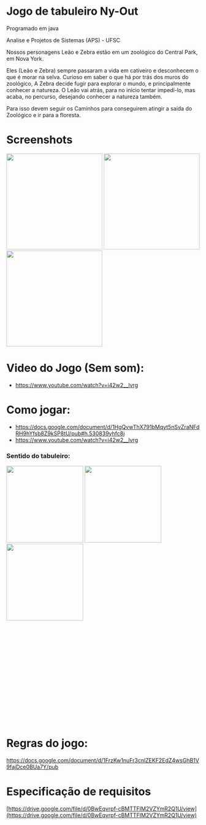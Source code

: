 # Jogo de tabuleiro Ny-Out
Programado em java

Analise e Projetos de Sistemas (APS) - UFSC

Nossos personagens Leão e Zebra estão em um zoológico do Central Park, em Nova York.

Eles (Leão e Zebra) sempre passaram a vida em cativeiro e desconhecem o que é morar na selva. Curioso em saber o que há por trás dos muros do zoológico, A Zebra decide fugir para explorar o mundo, e principalmente conhecer a natureza. O Leão vai atrás, para no início tentar impedí-lo, mas acaba, no percurso, desejando conhecer a natureza também.

Para isso devem seguir os  Caminhos para conseguirem atingir a saída do Zoológico e ir para a floresta.

# Screenshots
<img src="https://lh3.googleusercontent.com/oEEbqmYqbdhHGc5JcPB4X3ULR4H1lso6l8lD2TG_WJPkSjwMiZ46HkO-y5wsFQsi8NQQOIiHcNnN22bNWrrzEI6wTmH3Pv9LTFBEey6_NoI-2XvqkivRITd1t_GITNLCnHsxtSQ" height="250">  <img src="https://lh6.googleusercontent.com/bKNmheoJ-gGqMj-KJhsCwxQnk6HmFR5QuipV8Op59Mue3XpSpMILdGGRxjFQ-hLGAFI9wKPvUwYXK7eVO_fumff5n6oSvI_Fjunqt7NXQePA_wQnA_kcwRSsr0MG0P5m9aGetX8" height="250">  <img src="https://lh6.googleusercontent.com/zOxG8kBaIffZZazBkzzjlvwBYTzGXLn12CtlPATlMeb9cnUeMJeT2_kOj0EKVspeqVDDMDbNaTYB6gx3MzOUuW7gEHQuqAI_VCw4j7N-XbnNK-wUJrApHySE-17yKOT2O1tBc0Y" height="250"> 

# Video do Jogo (Sem som):
- https://www.youtube.com/watch?v=i42w2__lvrg

# Como jogar:
- https://docs.google.com/document/d/1HgQvwThX791bMqyt5nSvZraNFdRH9hYfsb8Z9kSP8tU/pub#h.530839yhfc8j
- https://www.youtube.com/watch?v=i42w2__lvrg
### Sentido do tabuleiro:
<img src="https://lh3.googleusercontent.com/GNngQXr-D297-SWKmk0oComjCXjEpjsy1trpDjhNb8iaLN31t0jjoDs6oVxvzWzSlcpL-4LjwvmQnG2sh1HMyajys4L8azDIDe20nYvuuJz1CdV3u9xsbEYL2TlxkXsRsEASwOs" height="200"> <img src="https://lh3.googleusercontent.com/ZWa6QDBDCO-Buz9INsEpdT89pKCXFNBLKfTuxyhhNwYCyFNNXVY68bFETE1TUwIW4DIqyiNpCbXXSWQw1gdupvcEzjsHTOPnTX-cyYzgpPc33bUMkuKHcpxAzsA3EAb4cCdFKrU" height="200"> <img src="https://lh3.googleusercontent.com/RvoLpNBZqAdAwCsLPpJ2wO9GmAgNPd1lyAA8bEdR3nOs9Gyit4NBhuv6lKNMeo1hvf1QbuLdks42rIcTQ26sf3asFN-Wf7YA68rFDdMlwZ8wx4S0GQ3n7mnnVw9ZwfqVRXGTCn4" height="200">

<img src=" " height="250">

# Regras do jogo:
https://docs.google.com/document/d/1FrzKw1nuFr3cnlZEKF2EdZ4wsGhB1V9fajDce0BUa7Y/pub

# Especificação de requisitos
[https://drive.google.com/file/d/0BwEqvrpf-cBMTTFIM2VZYmR2Q1U/view](https://drive.google.com/file/d/0BwEqvrpf-cBMTTFIM2VZYmR2Q1U/view)
